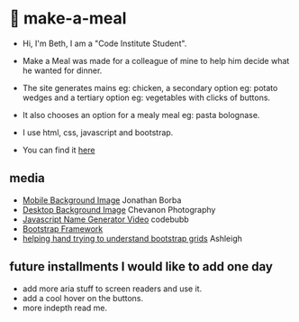 # :hamburger: make-a-meal

- Hi, I'm Beth, I am a "Code Institute Student".
- Make a Meal was made for a colleague of mine to help him decide what he wanted for dinner.
- The site generates mains eg: chicken, a secondary option eg: potato wedges and a tertiary option eg: vegetables with clicks of buttons.
- It also chooses an option for a mealy meal eg: pasta bolognase.
- I use html, css, javascript and bootstrap.

- You can find it [here](https://bethieieio.github.io/make-a-meal/)

## media

- [Mobile Background Image](https://www.pexels.com/photo/burger-on-brown-wooden-tray-1108117/) Jonathan Borba
- [Desktop Background Image](https://www.pexels.com/photo/hamburger-and-fries-photo-2983101/) Chevanon Photography
- [Javascript Name Generator Video](https://www.youtube.com/watch?v=J3MIQTxV8-c&t=455s) codebubb
- [Bootstrap Framework](https://getbootstrap.com/)
- [helping hand trying to understand bootstrap grids](https://github.com/bashleigh) Ashleigh 

## future installments I would like to add one day
- add more aria stuff to screen readers and use it.
- add a cool hover on the buttons.
- more indepth read me.

